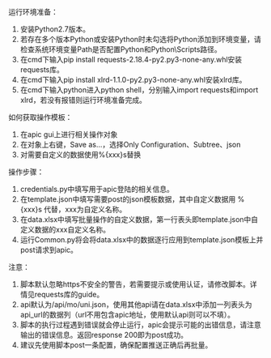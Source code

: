 ﻿运行环境准备：
1. 安装Python2.7版本。
2. 若存在多个版本Python或安装Python时未勾选将Python添加到环境变量，请检查系统环境变量Path是否配置Python和Python\Scripts路径。
3. 在cmd下输入pip install requests-2.18.4-py2.py3-none-any.whl安装requests库。
4. 在cmd下输入pip install xlrd-1.1.0-py2.py3-none-any.whl安装xlrd库。
5. 在cmd下输入python进入python shell，分别输入import requests和import xlrd，若没有报错则运行环境准备完成。

如何获取操作模板：
1. 在apic gui上进行相关操作对象
2. 在对象上右键，Save as...，选择Only Configuration、Subtree、json
3. 对需要自定义的数据使用%{xxx}s替换

操作步骤：
1. credentials.py中填写用于apic登陆的相关信息。
2. 在template.json中填写需要post的json模板数据，其中自定义数据用 %{xxx}s 代替，xxx为自定义名称。
3. 在data.xlsx中填写批量操作的自定义数据，第一行表头即template.json中自定义数据的xxx自定义名称。
4. 运行Common.py将会将data.xlsx中的数据逐行应用到template.json模板上并post请求到apic。

注意：
1. 脚本默认忽略https不安全的警告，若需要提示或使用认证，请修改脚本。详情见requests库的guide。
2. api默认为/api/mo/uni.json，使用其他api请在data.xlsx中添加一列表头为api_url的数据列（url不用包含apic地址，使用默认api则可以不填）。
3. 脚本的执行过程遇到错误就会停止运行，apic会提示可能的出错信息，请注意输出的错误信息。返回response 200即为post成功。
4. 建议先使用脚本post一条配置，确保配置推送正确后再批量。